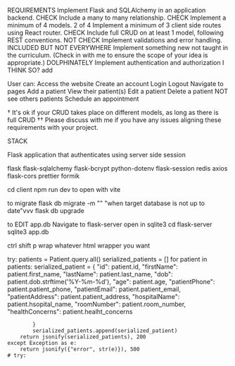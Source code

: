 REQUIREMENTS
Implement Flask and SQLAlchemy in an application backend. CHECK
Include a many to many relationship. CHECK
Implement a minimum of 4 models. 2 of 4
Implement a minimum of 3 client side routes using React router. CHECK
Include full CRUD on at least 1 model, following REST conventions. NOT CHECK
Implement validations and error handling. INCLUDED BUT NOT EVERYWHERE
Implement something new not taught in the curriculum. (Check in with me to ensure the scope of your idea is appropriate.) DOLPHINATELY
Implement authentication and authorization I THINK SO? add 
 
User can:
Access the website
Create an account
Login
Logout
Navigate to pages
Add a patient
View their patient(s)
Edit a patient
Delete a patient
NOT see others patients
Schedule an appointment

† It's ok if your CRUD takes place on different models, as long as there is full CRUD
†† Please discuss with me if you have any issues aligning these requirements with your project.

STACK

Flask application that authenticates using server side session

flask
flask-sqlalchemy
flask-bcrypt
python-dotenv
flask-session
redis
axios
flask-cors
prettier
formik



cd client
npm run dev to open with vite

to migrate
flask db migrate -m ""
"when target database is not up to date"vvv
flask db upgrade

to EDIT app.db
Navigate to flask-server
open in sqlite3
    cd flask-server
    sqlite3 app.db

ctrl shift p 
wrap
whatever html wrapper you want

  try:
        patients = Patient.query.all()
        serialized_patients = []
        for patient in patients:
            serialized_patient = {
                "id": patient.id,
                "firstName": patient.first_name,
                "lastName": patient.last_name,
                "dob": patient.dob.strftime('%Y-%m-%d'),
                "age": patient.age,
                "patientPhone": patient.patient_phone,
                "patientEmail": patient.patient_email,
                "patientAddress": patient.patient_address,
                "hospitalName": patient.hsopital_name,
                "roomNumber": patient.room_number,
                "healthConcerns": patient.healht_concerns

            }
            serialized_patients.append(serialized_patient)
        return jsonify(serialized_patients), 200
    except Exception as e:
        return jsonify({"error", str(e)}), 500
    # try:
